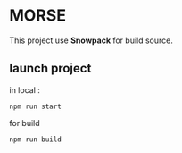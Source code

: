# MORSE

This project use **Snowpack** for build source. 

## launch project

in local : 
```
npm run start
```

for build 

```
npm run build
```